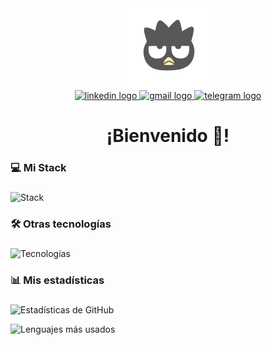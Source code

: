 <div align="center">
  <img width="128" src="https://raw.githubusercontent.com/Qv1ko/Qv1ko/main/pictures/icon.png"  />
</div>

<div align="center">
  <a href="https://www.linkedin.com/in/qv1ko/" target="_blank">
    <img src="https://img.shields.io/static/v1?message=LinkedIn&logo=linkedin&label=&color=0077B5&logoColor=white&labelColor=&style=for-the-badge" height="25" alt="linkedin logo"  />
  </a>
  <a href="mailto:vicgarmur947@gmail.com" target="_blank">
    <img src="https://img.shields.io/static/v1?message=Gmail&logo=gmail&label=&color=D14836&logoColor=white&labelColor=&style=for-the-badge" height="25" alt="gmail logo"  />
  </a>
  <a href="https://t.me/Qv1ko" target="_blank" >
    <img src="https://img.shields.io/static/v1?message=Telegram&logo=telegram&label=&color=2CA5E0&logoColor=white&labelColor=&style=for-the-badge" height="25" alt="telegram logo"  />
  </a>
</div>

###

<h1 align="center">¡Bienvenido 👋!</h1>

###

<h3 align="left">💻 Mi Stack</h3>

###

![Stack](https://skillicons.dev/icons?i=laravel,angular,nodejs,mysql,aws,git)

###

<h3 align="left">🛠 Otras tecnologías</h3>

###

![Tecnologías](https://skillicons.dev/icons?i=astro,react,tailwindcss,bun,vite,md)

###

<h3 align="left">📊 Mis estadísticas</h3>

###

![Estadísticas de GitHub](https://github-readme-stats.vercel.app/api?username=qv1ko&show_icons=true&locale=es&rank_icon=github&theme=dark#gh-dark-mode-only)

![Lenguajes más usados](https://github-readme-stats.vercel.app/api/top-langs/?username=qv1ko&layout=compact&locale=es&theme=dark)
